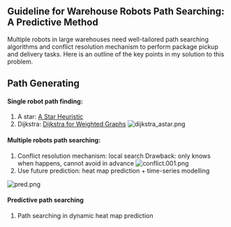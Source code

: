 ## Guideline for Warehouse Robots Path Searching: A Predictive Method

Multiple robots in large warehouses need well-tailored path searching algorithms and conflict resolution mechanism to perform package pickup and delivery tasks. Here is an outline of the key points in my solution to this problem.


## Path Generating

#### Single robot path finding:
1. A star:  [A Star Heuristic](https://zach-sudo.hashnode.dev/a-heuristic-and-dijkstra-performance-comparison) 
2. Dijkstra:  [Dijkstra for Weighted Graphs](https://zach-sudo.hashnode.dev/dijkstras-algorithm-in-weighted-graphs) 
![dijkstra_astar.png](https://cdn.hashnode.com/res/hashnode/image/upload/v1636358140404/AMBYZFUmN.png)


#### Multiple robots path searching:
1. Conflict resolution mechanism: local search
Drawback: only knows when happens, cannot avoid in advance
![conflict.001.png](https://cdn.hashnode.com/res/hashnode/image/upload/v1636362444287/xTdUXvOCw.png)
2. Use future prediction: heat map prediction + time-series modelling

![pred.png](https://cdn.hashnode.com/res/hashnode/image/upload/v1636363579064/kCCzV-KZL.png)


#### Predictive path searching
1. Path searching in dynamic heat map prediction
